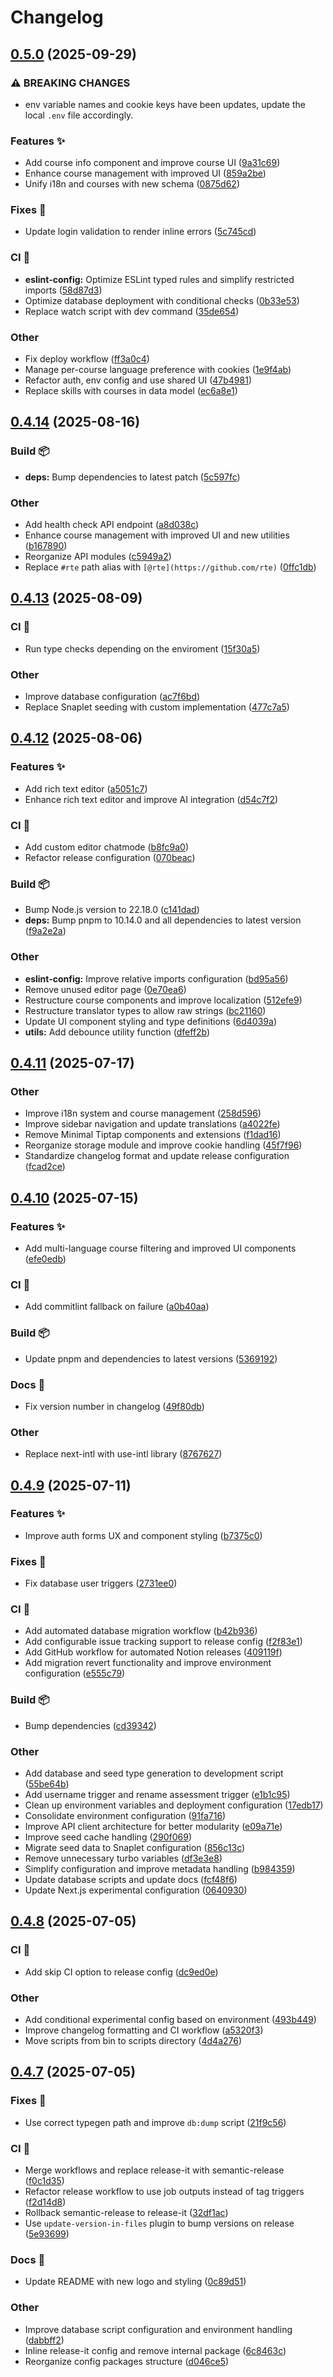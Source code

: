 # Changelog

## [0.5.0](https://github.com/gabrielecanepa/glore/compare/v0.4.14...v0.5.0) (2025-09-29)

### ⚠ BREAKING CHANGES

- env variable names and cookie keys have been updates, update the local `.env` file accordingly.

### Features ✨

- Add course info component and improve course UI ([9a31c69](https://github.com/gabrielecanepa/glore/commit/9a31c691389ab9025f1a97ebdd700d72cd1d1125))
- Enhance course management with improved UI ([859a2be](https://github.com/gabrielecanepa/glore/commit/859a2be7add96400072c58d043e27c5e62d9da38))
- Unify i18n and courses with new schema ([0875d62](https://github.com/gabrielecanepa/glore/commit/0875d62c6fed02dd59059a5f56a0aa7d9ef3e1b9))

### Fixes 🔧

- Update login validation to render inline errors ([5c745cd](https://github.com/gabrielecanepa/glore/commit/5c745cddc06994db71524228f4d51ae468ebb21a))

### CI 🤖

- **eslint-config:** Optimize ESLint typed rules and simplify restricted imports ([58d87d3](https://github.com/gabrielecanepa/glore/commit/58d87d317c2273c7165c4cc7aa7a5cfede8784ed))
- Optimize database deployment with conditional checks ([0b33e53](https://github.com/gabrielecanepa/glore/commit/0b33e53f52a068f53d9a795f3ac904f3f17fe7ad))
- Replace watch script with dev command ([35de654](https://github.com/gabrielecanepa/glore/commit/35de6543c3d3f1f096d712c4901de387e8961351))

### Other

- Fix deploy workflow ([ff3a0c4](https://github.com/gabrielecanepa/glore/commit/ff3a0c486c7e4bfac757a80a9151eb6b953d07ef))
- Manage per-course language preference with cookies ([1e9f4ab](https://github.com/gabrielecanepa/glore/commit/1e9f4aba9b8489c89da97818567841ee113e7be7))
- Refactor auth, env config and use shared UI ([47b4981](https://github.com/gabrielecanepa/glore/commit/47b4981a3a77f02b17c8dd80275e95de7c639146))
- Replace skills with courses in data model ([ec6a8e1](https://github.com/gabrielecanepa/glore/commit/ec6a8e1248b637d2d3f0adf368b70a6c217a1a8b))

## [0.4.14](https://github.com/gabrielecanepa/glore/compare/v0.4.13...v0.4.14) (2025-08-16)

### Build 📦

- **deps:** Bump dependencies to latest patch ([5c597fc](https://github.com/gabrielecanepa/glore/commit/5c597fcc744b82ecda419611bb5de988190ca723))

### Other

- Add health check API endpoint ([a8d038c](https://github.com/gabrielecanepa/glore/commit/a8d038c0d25d9be9ab05c907080c439b3b60a78c))
- Enhance course management with improved UI and new utilities ([b167890](https://github.com/gabrielecanepa/glore/commit/b1678902c208019bec31166cb4624422c5022fbf))
- Reorganize API modules ([c5949a2](https://github.com/gabrielecanepa/glore/commit/c5949a2ef3abd222a5a9817c13a2f111561e32c4))
- Replace `#rte` path alias with `[@rte](https://github.com/rte)` ([0ffc1db](https://github.com/gabrielecanepa/glore/commit/0ffc1db5f05b3df9da50738103aac8552e0acce5))

## [0.4.13](https://github.com/gabrielecanepa/glore/compare/v0.4.12...v0.4.13) (2025-08-09)

### CI 🤖

- Run type checks depending on the enviroment ([15f30a5](https://github.com/gabrielecanepa/glore/commit/15f30a5a6dd24d4a6ba8a04b8843c95d213c7fb8))

### Other

- Improve database configuration ([ac7f6bd](https://github.com/gabrielecanepa/glore/commit/ac7f6bd7be059d220edd43ee2890e6f079727ef5))
- Replace Snaplet seeding with custom implementation ([477c7a5](https://github.com/gabrielecanepa/glore/commit/477c7a5a0863979a528a3461962ad4a275d38dba))

## [0.4.12](https://github.com/gabrielecanepa/glore/compare/v0.4.11...v0.4.12) (2025-08-06)

### Features ✨

- Add rich text editor ([a5051c7](https://github.com/gabrielecanepa/glore/commit/a5051c76ef5e2e45cb34cdc6eae26195530acad3))
- Enhance rich text editor and improve AI integration ([d54c7f2](https://github.com/gabrielecanepa/glore/commit/d54c7f289390b8d156e90f11edc9beed9261ac78))

### CI 🤖

- Add custom editor chatmode ([b8fc9a0](https://github.com/gabrielecanepa/glore/commit/b8fc9a03e3d95f3dd6c31fd764b2d9d8847ad105))
- Refactor release configuration ([070beac](https://github.com/gabrielecanepa/glore/commit/070beac75d3adb4b3b8c13c3d8c381b101d3d650))

### Build 📦

- Bump Node.js version to 22.18.0 ([c141dad](https://github.com/gabrielecanepa/glore/commit/c141dade9d36e0d16c13d063760a9afa72c3680e))
- **deps:** Bump pnpm to 10.14.0 and all dependencies to latest version ([f9a2e2a](https://github.com/gabrielecanepa/glore/commit/f9a2e2a833f66addbab7e72ead58e0f27e4e1b44))

### Other

- **eslint-config:** Improve relative imports configuration ([bd95a56](https://github.com/gabrielecanepa/glore/commit/bd95a56d52a6eddd9549eb1df5ec9395b22090b2))
- Remove unused editor page ([0e70ea6](https://github.com/gabrielecanepa/glore/commit/0e70ea6dd208a214afb91b200b8043e8aecee03b))
- Restructure course components and improve localization ([512efe9](https://github.com/gabrielecanepa/glore/commit/512efe9413a030c3103094165c9cc08299aedcf3))
- Restructure translator types to allow raw strings ([bc21160](https://github.com/gabrielecanepa/glore/commit/bc2116092e89054b6c0b36c3f551d236c2065c36))
- Update UI component styling and type definitions ([6d4039a](https://github.com/gabrielecanepa/glore/commit/6d4039a5e38354d8ce5a9046f484aa31aecc4598))
- **utils:** Add debounce utility function ([dfeff2b](https://github.com/gabrielecanepa/glore/commit/dfeff2b8a430702655b846536b98714fca116592))

## [0.4.11](https://github.com/gabrielecanepa/glore/compare/v0.4.10...v0.4.11) (2025-07-17)

### Other

- Improve i18n system and course management ([258d596](https://github.com/gabrielecanepa/glore/commit/258d5962612711e65b20eb648f2da464a945d08a))
- Improve sidebar navigation and update translations ([a4022fe](https://github.com/gabrielecanepa/glore/commit/a4022fef2c3c692bbf4b959547e4874cc5c3170f))
- Remove Minimal Tiptap components and extensions ([f1dad16](https://github.com/gabrielecanepa/glore/commit/f1dad165523484dee77fed0192fee9715d210c21))
- Reorganize storage module and improve cookie handling ([45f7f96](https://github.com/gabrielecanepa/glore/commit/45f7f965f37f672edcf7abd68d35472c7ead8d0b))
- Standardize changelog format and update release configuration ([fcad2ce](https://github.com/gabrielecanepa/glore/commit/fcad2ce105133971693641dbd31451b4c830dba0))

## [0.4.10](https://github.com/gabrielecanepa/glore/compare/v0.4.9...v0.4.10) (2025-07-15)

### Features ✨

- Add multi-language course filtering and improved UI components ([efe0edb](https://github.com/gabrielecanepa/glore/commit/efe0edb20076b0eedc26ea9adf55e9811951a78a))

### CI 🤖

- Add commitlint fallback on failure ([a0b40aa](https://github.com/gabrielecanepa/glore/commit/a0b40aa23d6f5c9329a89ce2d5aeeb4a70b0616f))

### Build 📦

- Update pnpm and dependencies to latest versions ([5369192](https://github.com/gabrielecanepa/glore/commit/536919276276ed57058856e32dd91a79269eee34))

### Docs 📑

- Fix version number in changelog ([49f80db](https://github.com/gabrielecanepa/glore/commit/49f80db7b839c7b45cc39081fa879f981357f381))

### Other

- Replace next-intl with use-intl library ([8767627](https://github.com/gabrielecanepa/glore/commit/8767627dad4cdb644fd5bf7e0fe209c60d5967c6))

## [0.4.9](https://github.com/gabrielecanepa/glore/compare/v0.4.8...v0.4.9) (2025-07-11)

### Features ✨

- Improve auth forms UX and component styling ([b7375c0](https://github.com/gabrielecanepa/glore/commit/b7375c042f22ecc673003cf11808006a1e2154ee))

### Fixes 🔧

- Fix database user triggers ([2731ee0](https://github.com/gabrielecanepa/glore/commit/2731ee01a2eecb142b313e1034bdea8561a994dd))

### CI 🤖

- Add automated database migration workflow ([b42b936](https://github.com/gabrielecanepa/glore/commit/b42b93643b0fbc1ce400115814725f56bb66ab98))
- Add configurable issue tracking support to release config ([f2f83e1](https://github.com/gabrielecanepa/glore/commit/f2f83e16c086bb50e622ad7407914030e34df741))
- Add GitHub workflow for automated Notion releases ([409119f](https://github.com/gabrielecanepa/glore/commit/409119f5988462e72d4735d284ac79e4a11195c1))
- Add migration revert functionality and improve environment configuration ([e555c79](https://github.com/gabrielecanepa/glore/commit/e555c79416ba243123074ce01ec3f5a5089bb2a8))

### Build 📦

- Bump dependencies ([cd39342](https://github.com/gabrielecanepa/glore/commit/cd39342dabda16c77e78444061de8b836f0e3ddd))

### Other

- Add database and seed type generation to development script ([55be64b](https://github.com/gabrielecanepa/glore/commit/55be64becb8dfe29050957f2ab31a7ef28fce673))
- Add username trigger and rename assessment trigger ([e1b1c95](https://github.com/gabrielecanepa/glore/commit/e1b1c95860f0a919f3eab6f04f2ae4b311a3823e))
- Clean up environment variables and deployment configuration ([17edb17](https://github.com/gabrielecanepa/glore/commit/17edb174332863b3c25294a3bc19d7c0af2ee9c1))
- Consolidate environment configuration ([91fa716](https://github.com/gabrielecanepa/glore/commit/91fa716f092da2f8096e3d42c6be5d2105dbee09))
- Improve API client architecture for better modularity ([e09a71e](https://github.com/gabrielecanepa/glore/commit/e09a71e7a6b4f134f47e7daae113ac8cbf1c382b))
- Improve seed cache handling ([290f069](https://github.com/gabrielecanepa/glore/commit/290f06940eee4332706fd5ee025a2084d0f6fa91))
- Migrate seed data to Snaplet configuration ([856c13c](https://github.com/gabrielecanepa/glore/commit/856c13c88e79e94cfba64975c6e9072f97743136))
- Remove unnecessary turbo variables ([df3e3e8](https://github.com/gabrielecanepa/glore/commit/df3e3e8efcfcb1456296c829de8bf8b052982897))
- Simplify configuration and improve metadata handling ([b984359](https://github.com/gabrielecanepa/glore/commit/b984359458ef6e2755750c6e11344682792d8f68))
- Update database scripts and update docs ([fcf48f6](https://github.com/gabrielecanepa/glore/commit/fcf48f638faf8b58665c171bf4899d6b9b06e351))
- Update Next.js experimental configuration ([0640930](https://github.com/gabrielecanepa/glore/commit/0640930bb1b0573ada69281b018e52fd9616fc56))

## [0.4.8](https://github.com/gabrielecanepa/glore/compare/v0.4.7...v0.4.8) (2025-07-05)

### CI 🤖

- Add skip CI option to release config ([dc9ed0e](https://github.com/gabrielecanepa/glore/commit/dc9ed0e0cbbcd8306f7f83b93d7c47c3aa40dbf7))

### Other

- Add conditional experimental config based on environment ([493b449](https://github.com/gabrielecanepa/glore/commit/493b44926e00a9f8d519093da1de0e5a632df2f7))
- Improve changelog formatting and CI workflow ([a5320f3](https://github.com/gabrielecanepa/glore/commit/a5320f32769e01fa2e14eb5b06285fd3866f7c10))
- Move scripts from bin to scripts directory ([4d4a276](https://github.com/gabrielecanepa/glore/commit/4d4a2766acce4cf5f66fedcc03880e697c37c46c))

## [0.4.7](https://github.com/gabrielecanepa/glore/compare/v0.4.6...v0.4.7) (2025-07-05)

### Fixes 🔧

- Use correct typegen path and improve `db:dump` script ([21f9c56](https://github.com/gabrielecanepa/glore/commit/21f9c5619b9a42a92fd14f0af35cd3df9e8520b2))

### CI 🤖

- Merge workflows and replace release-it with semantic-release ([f0c1d35](https://github.com/gabrielecanepa/glore/commit/f0c1d35f89d8fed01ea02a6e3fddde494fab1eab))
- Refactor release workflow to use job outputs instead of tag triggers ([f2d14d8](https://github.com/gabrielecanepa/glore/commit/f2d14d855df01cb4df74da9e9f5ddf20123dfca1))
- Rollback semantic-release to release-it ([32df1ac](https://github.com/gabrielecanepa/glore/commit/32df1ac746a043654ae3081002b6c4736a409ef0))
- Use `update-version-in-files` plugin to bump versions on release ([5e93699](https://github.com/gabrielecanepa/glore/commit/5e93699c34761add99a06e501c0e4d40c7d56f00))

### Docs 📑

- Update README with new logo and styling ([0c89d51](https://github.com/gabrielecanepa/glore/commit/0c89d51dd95eeed9203b0028e36eb4a8d0e839a2))

### Other

- Improve database script configuration and environment handling ([dabbff2](https://github.com/gabrielecanepa/glore/commit/dabbff295ffe085055c4671eedf12784eb9acefc))
- Inline release-it config and remove internal package ([6c8463c](https://github.com/gabrielecanepa/glore/commit/6c8463c8fff1183cd39c4d4333a94457380e437d))
- Reorganize config packages structure ([d046ce5](https://github.com/gabrielecanepa/glore/commit/d046ce55101812bf77af61e136910c74b24fb02a))
